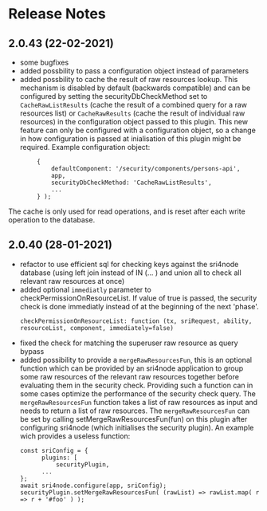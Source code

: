 # Release Notes

## 2.0.43 (22-02-2021)

* some bugfixes
* added possbility to pass a configuration object instead of parameters
* added possbility to cache the result of raw resources lookup. This mechanism is disabled by default (backwards compatible) and can be configured by setting the securityDbCheckMethod set to  `CacheRawListResults` (cache the result of a combined query for a raw resources list) or `CacheRawResults` (cache the result of individual raw resources) in the configuration object passed to this plugin. This new feature can only be configured with a configuration object, so a change in how configuration is passed at inialisation of this plugin might be required. Example configuration object:
```
        {
            defaultComponent: '/security/components/persons-api',
            app,
            securityDbCheckMethod: 'CacheRawListResults', 
            ...
        } );
```
The cache is only used for read operations, and is reset after each write operation to the database.

## 2.0.40 (28-01-2021)

* refactor to use efficient sql for checking keys against the sri4node database (using left join instead of IN (... ) and union all to check all relevant raw resources at once)
* added optional `immediatly` parameter to checkPermissionOnResourceList. If value of true is passed, the security check is done immediatly instead of at the beginning of the next 'phase'.
  ```
  checkPermissionOnResourceList: function (tx, sriRequest, ability, resourceList, component, immediately=false)
  ```  
* fixed the check for matching the superuser raw resource as query bypass
* added possibility to provide a `mergeRawResourcesFun`, this is an optional function which can be provided by an sri4node application to group some raw resources of the relevant raw resources together before evaluating them in the security check. 
Providing such a function can in some cases optimize the performance of the security check query. The `mergeRawResourcesFun` function takes a list of raw resources as input and needs to return a list of raw resources. 
The `mergeRawResourcesFun` can be set by calling setMergeRawResourcesFun(fun) on this plugin after configuring sri4node (which initialises the security plugin).
An example wich provides a useless function:
  ```
  const sriConfig = {
        plugins: [
           	securityPlugin, 
        ...
  };
  await sri4node.configure(app, sriConfig);
  securityPlugin.setMergeRawResourcesFun( (rawList) => rawList.map( r => r + '#foo' ) ); 
  ```  

